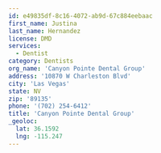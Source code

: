 ```yaml
---
id: e49835df-8c16-4072-ab9d-67c884eebaac
first_name: Justina
last_name: Hernandez
license: DMD
services:
  - Dentist
category: Dentists
org_name: 'Canyon Pointe Dental Group'
address: '10870 W Charleston Blvd'
city: 'Las Vegas'
state: NV
zip: '89135'
phone: '(702) 254-6412'
title: 'Canyon Pointe Dental Group'
_geoloc:
  lat: 36.1592
  lng: -115.247
---
```

